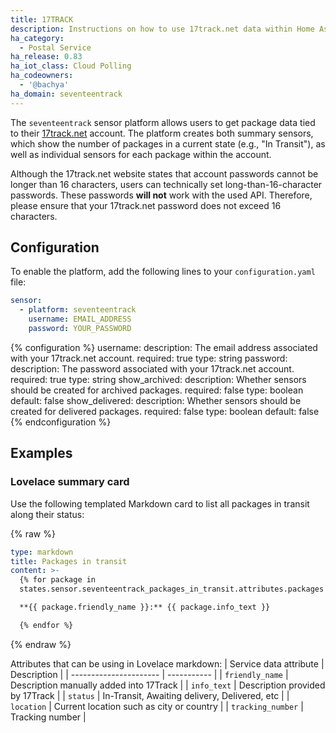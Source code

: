 ```yaml
---
title: 17TRACK
description: Instructions on how to use 17track.net data within Home Assistant
ha_category:
  - Postal Service
ha_release: 0.83
ha_iot_class: Cloud Polling
ha_codeowners:
  - '@bachya'
ha_domain: seventeentrack
---
```


The `seventeentrack` sensor platform allows users to get package data tied to their [17track.net](https://www.17track.net/en) account. The platform creates both summary sensors, which show the number of packages in a current state (e.g., "In Transit"), as well as individual sensors for each package within the account.

<div class='note warning'>

Although the 17track.net website states that account passwords cannot be longer than 16 characters, users can technically set long-than-16-character passwords. These passwords **will not** work with the used API. Therefore, please ensure that your 17track.net password does not exceed 16 characters.

</div>

## Configuration

To enable the platform, add the following lines to your `configuration.yaml`
file:

```yaml
sensor:
  - platform: seventeentrack
    username: EMAIL_ADDRESS
    password: YOUR_PASSWORD
```

{% configuration %}
username:
  description: The email address associated with your 17track.net account.
  required: true
  type: string
password:
  description: The password associated with your 17track.net account.
  required: true
  type: string
show_archived:
  description: Whether sensors should be created for archived packages.
  required: false
  type: boolean
  default: false
show_delivered:
  description: Whether sensors should be created for delivered packages.
  required: false
  type: boolean
  default: false
{% endconfiguration %}

## Examples

### Lovelace summary card

Use the following templated Markdown card to list all packages in transit along their status:

{% raw %}

```yaml
type: markdown
title: Packages in transit
content: >-
  {% for package in
  states.sensor.seventeentrack_packages_in_transit.attributes.packages %}

  **{{ package.friendly_name }}:** {{ package.info_text }}

  {% endfor %}
```

{% endraw %}

Attributes that can be using in Lovelace markdown:
| Service data attribute |  Description |
| ---------------------- |  ----------- |
| `friendly_name` | Description manually added into 17Track |
| `info_text` | Description provided by 17Track |
| `status` | In-Transit, Awaiting delivery, Delivered, etc |
| `location` | Current location such as city or country  |
| `tracking_number` | Tracking number |


